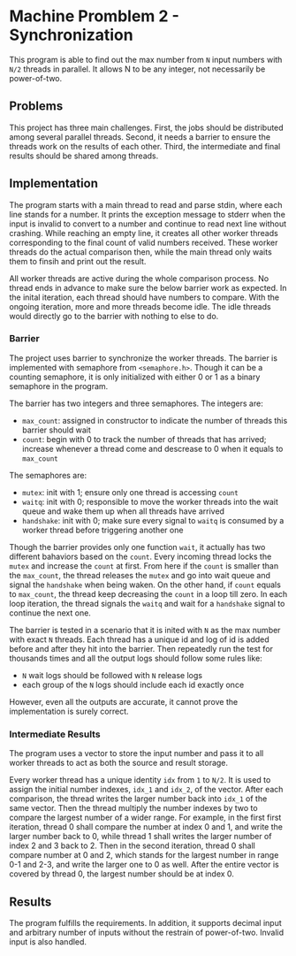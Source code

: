 # Machine Promblem 2 - Synchronization

This program is able to find out the max number from `N` input numbers with `N/2` threads in parallel. It allows N to be any integer, not necessarily be power-of-two.

## Problems

This project has three main challenges. First, the jobs should be distributed among several parallel threads. Second, it needs a barrier to ensure the threads work on the results of each other. Third, the intermediate and final results should be shared among threads.

## Implementation

The program starts with a main thread to read and parse stdin, where each line stands for a number. It prints the exception message to stderr when the input is invalid to convert to a number and continue to read next line without crashing. While reaching an empty line, it creates all other worker threads corresponding to the final count of valid numbers received. These worker threads do the actual comparison then, while the main thread only waits them to finsih and print out the  result.

All worker threads are active during the whole comparison process. No thread ends in advance to make sure the below barrier work as expected. In the inital iteration, each thread should have numbers to compare. With the ongoing iteration, more and more threads become idle. The idle threads would directly go to the barrier with nothing to else to do.


### Barrier

The project uses barrier to synchronize the worker threads. The barrier is implemented with semaphore from `<semaphore.h>`. Though it can be a counting semaphore, it is only initialized with either 0 or 1 as a binary semaphore in the program.

The barrier has two integers and three semaphores. The integers are:
- `max_count`: assigned in constructor to indicate the number of threads this barrier should wait
- `count`: begin with 0 to track the number of threads that has arrived; increase whenever a thread come and descrease to 0 when it equals to `max_count`

The semaphores are:
- `mutex`: init with 1; ensure only one thread is accessing `count`
- `waitq`: init with 0; responsible to move the worker threads into the wait queue and wake them up when all threads have arrived
- `handshake`: init with 0; make sure every signal to `waitq` is consumed by a worker thread before triggering another one

Though the barrier provides only one function `wait`, it actually has two different bahaviors based on the `count`. Every incoming thread locks the `mutex` and increase the `count` at first. From here if the `count` is smaller than the `max_count`, the thread releases the `mutex` and go into wait queue and signal the `handshake` when being waken. On the other hand, if `count` equals to `max_count`, the thread keep decreasing the `count` in a loop till zero. In each loop iteration, the thread signals the `waitq` and wait for a `handshake` signal to continue the next one.

The barrier is tested in a scenario that it is inited with `N` as the max number with exact `N` threads. Each thread has a unique id and log of id is added before and after they hit into the barrier. Then repeatedly run the test for thousands times and all the output logs should follow some rules like:
- `N` wait logs should be followed with `N` release logs
- each group of the `N` logs should include each id exactly once

However, even all the outputs are accurate, it cannot prove the implementation is surely correct.

### Intermediate Results

The program uses a vector to store the input number and pass it to all worker threads to act as both the source and result storage.

Every worker thread has a unique identity `idx` from `1` to `N/2`. It is used to assign the initial number indexes, `idx_1` and `idx_2`, of the vector. After each comparison, the thread writes the larger number  back into `idx_1` of the same vector. Then the thread multiply the number indexes by two to compare the largest number of a wider range. For example, in the first first iteration, thread 0 shall compare the number at index 0 and 1, and write the larger number back to 0, while thread 1 shall writes the larger number of index 2 and 3 back to 2. Then in the second iteration, thread 0 shall compare number at 0 and 2, which stands for the largest number in range 0-1 and 2-3, and write the larger one to 0 as well. After the entire vector is covered by thread 0, the largest number should be at index 0.

## Results

The program fulfills the requirements. In addition, it supports decimal input and arbitrary number of inputs without the restrain of power-of-two. Invalid input is also handled.


